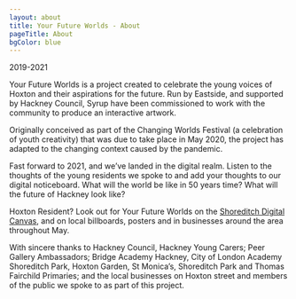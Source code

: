 ```yaml
---
layout: about
title: Your Future Worlds - About
pageTitle: About
bgColor: blue
---
```


2019-2021

Your Future Worlds is a project created to celebrate the young voices of Hoxton and their aspirations for the future. Run by Eastside, and supported by Hackney Council, Syrup have been commissioned to work with the community to produce an interactive artwork.

Originally conceived as part of the Changing Worlds Festival (a celebration of youth creativity) that was due to take place in May 2020, the project has adapted to the changing context caused by the pandemic.

Fast forward to 2021, and we’ve landed in the digital realm. Listen to the thoughts of the young residents  we spoke to and add your thoughts to our digital noticeboard. What will the world be like in 50 years time? What will the future of Hackney look like?

Hoxton Resident? Look out for Your Future Worlds on the [Shoreditch Digital Canvas](https://www.shoreditchdigitalcanvas.com/), and on local billboards, posters and in businesses around the area throughout May.


With sincere thanks to Hackney Council, Hackney Young Carers; Peer Gallery Ambassadors; Bridge Academy Hackney, City of London Academy Shoreditch Park, Hoxton Garden, St Monica’s, Shoreditch Park and Thomas Fairchild Primaries; and the local businesses on Hoxton street and members of the public we spoke to as part of this project.
